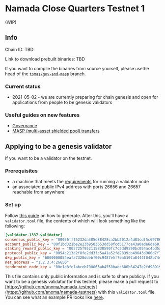 # Namada Close Quarters Testnet 1

(WIP)

## Info
Chain ID: TBD

Link to download prebuilt binaries: TBD

If you want to compile the binaries from source yourself, please usethe head of the [`tomas/gov-and-masp`](https://github.com/anoma/anoma/tree/tomas/gov-and-masp) branch.

### Current status
- 2021-05-02 - we are currently preparing for chain genesis and open for applications from people to be genesis validators

### Useful guides on new features
- [Governance](#TODO)
- [MASP (multi-asset shielded pool) transfers](#TODO)

## Applying to be a genesis validator
If you want to be a validator on the testnet.

### Prerequisites
- a machine that meets the [requirements](../../user-guide/genesis-validator-setup.md) for running a validator node
- an associated public IPv4 address with ports 26656 and 26657 reachable from anywhere

### Set up
Follow [this guide](../../user-guide/genesis-validator-setup.md) on how to generate. After this, you'll have a `validator.toml` file, the contents of which will look something like the following:

```toml
[validator.1337-validator]
consensus_public_key = "00056fff5232da385d88428ca2bb2012a4d83cdf5c697864dde34b393333a72268"
account_public_key = "00f1bd321be2e23b9503653dd50fcd5177ca43a0ade6da60108eaecde0d68abdc8"
staking_reward_public_key = "005725f952115838590fc7c5dd9590bc054ac4bd5af55672a40df4ac7dca50ce97"
protocol_public_key = "0054c213d2f8fe2dd3fc5a41a52fd2839cb49643d960d7f75e993202692c5d8783"
dkg_public_key = "6000000054eafa7320ddebf00c9487e5f7ea5107a8444f042b74caf9ed5679163f854577bf4d0992a8fd301ec4f3438c9934c617a2c71649178e536f7e2a8cdc1f8331139b7fd9b4d36861f0a9915d83f61d7f969219f0eba95bb6fa45595425923d4c0e"
net_address = "1.2.3.4:26656"
tendermint_node_key = "00e1a8fe1abceb700063ab4558baec680b64247e2fd9891962af552b9e49318d8d"
```

This file contains only public information and is safe to share publicly. If you want to be a genesis validator for this testnet, please make a pull request to [https://github.com/anoma/namada-testnets](https://github.com/anoma/namada-testnets) with this `validator.toml` file. You can see what an example PR looks like [here](#TODO).
